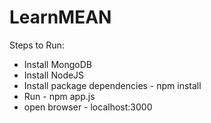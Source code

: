 # LearnMEAN
Steps to Run:
- Install MongoDB
- Install NodeJS
- Install package dependencies - npm install
- Run - npm app.js
- open browser - localhost:3000
